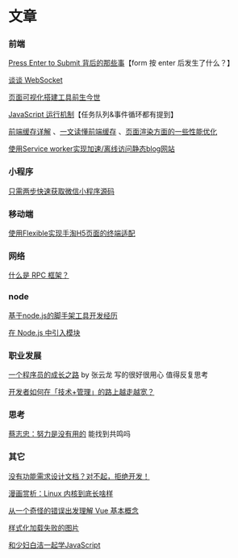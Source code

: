 # 文章

### 前端 <Badge text="看过后觉得挺好的一些内容" />
[Press Enter to Submit 背后的那些事](http://david-chen-blog.logdown.com/posts/177766-how-forms-submit-when-pressing-enter)【form 按 enter 后发生了什么？】

[谈谈 WebSocket](https://halfrost.com/websocket/)

[页面可视化搭建工具前生今世](https://zhuanlan.zhihu.com/p/37171897)

[JavaScript 运行机制](http://web.jobbole.com/95359/)【任务队列&事件循环都有提到】

[前端缓存详解](http://www.jianshu.com/p/256d0873c398) <Badge text="缓存" />、[一文读懂前端缓存](https://zhuanlan.zhihu.com/p/44789005) <Badge text="缓存" /> 、[页面渲染方面的一些性能优化](https://github.com/amfe/article/issues/47)

[使用Service worker实现加速/离线访问静态blog网站](http://web.jobbole.com/90421/)

### 小程序
[只需两步快速获取微信小程序源码](https://juejin.im/post/5b0e431f51882515497d979f)

### 移动端
[使用Flexible实现手淘H5页面的终端适配](https://github.com/amfe/article/issues/17)

### 网络
[什么是 RPC 框架？](https://www.zhihu.com/question/25536695)

### node
[基于node.js的脚手架工具开发经历](https://juejin.im/post/5a31d210f265da431a43330e)

[在 Node.js 中引入模块](http://huziketang.com/blog/posts/detail?postId=58eaf471a58c240ae35bb8e3)

### 职业发展
[一个程序员的成长之路](https://github.com/fouber/blog/issues/41) by 张云龙 写的很好很用心 值得反复思考

[开发者如何在「技术+管理」的路上越走越宽？](https://zhuanlan.zhihu.com/p/36018203)

### 思考
[蔡志忠：努力是没有用的](https://www.yuque.com/book-academy/share/shp7tu) 能找到共鸣吗

### 其它
[没有功能需求设计文档？对不起，拒绝开发！](http://blog.jobbole.com/110645/)

[漫画赏析：Linux 内核到底长啥样](http://blog.jobbole.com/110581/)

[从一个奇怪的错误出发理解 Vue 基本概念](https://zhuanlan.zhihu.com/p/25486761#tipjar)

[样式化加载失败的图片](http://web.jobbole.com/90430/)

[和少妇白洁一起学JavaScript](https://segmentfault.com/a/1190000008449808)
